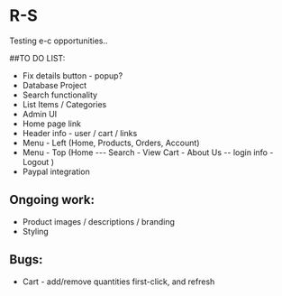 # R-S
Testing e-c opportunities..

##TO DO LIST:
* Fix details button - popup?
* Database Project
* Search functionality
* List Items / Categories
* Admin UI
* Home page link
* Header info - user / cart / links
* Menu - Left (Home, Products, Orders, Account)
* Menu - Top (Home ---  Search -  View Cart  - About Us -- login info - Logout )
* Paypal integration

## Ongoing work:
* Product images / descriptions / branding 
* Styling

## Bugs:
* Cart - add/remove quantities first-click, and refresh
